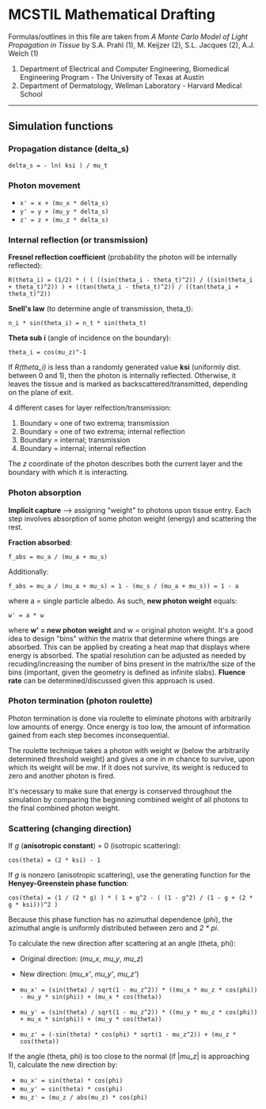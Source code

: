 # MCSTIL Mathematical Drafting #

Formulas/outlines in this file are taken from *A Monte Carlo Model of Light Propagation in Tissue* by S.A. Prahl (1), M. Keijzer (2), S.L. Jacques (2), A.J. Welch (1)

1. Department of Electrical and Computer Engineering, Biomedical Engineering Program - The University of Texas at Austin
2. Department of Dermatology, Wellman Laboratory - Harvard Medical School

- - -

## Simulation functions ##

### Propagation distance (delta_s) ###

`delta_s = - ln( ksi ) / mu_t`

### Photon movement ###

- `x' = x + (mu_x * delta_s)`
- `y' = y + (mu_y * delta_s)`
- `z' = z + (mu_z * delta_s)`

### Internal reflection (or transmission) ###

**Fresnel reflection coefficient** (probability the photon will be internally reflected):

`R(theta_i) = (1/2) * ( ( ((sin(theta_i - theta_t)^2)) / ((sin(theta_i + theta_t)^2)) ) + ((tan(theta_i - theta_t)^2)) / ((tan(theta_i + theta_t)^2))`

**Snell's law** (to determine angle of transmission, theta_t):

`n_i * sin(theta_i) = n_t * sin(theta_t)`

**Theta sub i** (angle of incidence on the boundary):

`theta_i = cos(mu_z)^-1`

If *R(theta_i)* is less than a randomly generated value **ksi** (uniformly dist. between 0 and 1), then the photon is internally reflected. Otherwise, it leaves the tissue and is marked as backscattered/transmitted, depending on the plane of exit.

4 different cases for layer relfection/transmission:

1. Boundary = one of two extrema; transmission
2. Boundary = one of two extrema; internal reflection
3. Boundary = internal; transmission
4. Boundary = internal; internal reflection

The *z* coordinate of the photon describes both the current layer and the boundary with which it is interacting.

### Photon absorption ###

**Implicit capture** --> assigning "weight" to photons upon tissue entry. Each step involves absorption of some photon weight (energy) and scattering the rest.

**Fraction absorbed**:

`f_abs = mu_a / (mu_a + mu_s)`

Additionally:

`f_abs = mu_a / (mu_a + mu_s) = 1 - (mu_s / (mu_a + mu_s)) = 1 - a`

where a = single particle albedo. As such, **new photon weight** equals:

`w' = a * w`

where **w' = new photon weight** and w = original photon weight. It's a good idea to design "bins" within the matrix that determine where things are absorbed. This can be applied by creating a heat map that displays where energy is absorbed. The spatial resolution can be adjusted as needed by recuding/increasing the number of bins present in the matrix/the size of the bins (important, given the geometry is defined as infinite slabs). **Fluence rate** can be determined/discussed given this approach is used.

### Photon termination (photon roulette) ###

Photon termination is done via roulette to eliminate photons with arbitrarily low amounts of energy. Once energy is too low, the amount of information gained from each step becomes inconsequential.

The roulette technique takes a photon with weight *w* (below the arbitrarily determined threshold weight) and gives a one in *m* chance to survive, upon which its weight will be *mw*. If it does not survive, its weight is reduced to zero and another photon is fired.

It's necessary to make sure that energy is conserved throughout the simulation by comparing the beginning combined weight of all photons to the final combined photon weight.

### Scattering (changing direction) ###

If *g* (**anisotropic constant**) = 0 (isotropic scattering):

`cos(theta) = (2 * ksi) - 1`

If *g* is nonzero (anisotropic scattering), use the generating function for the **Henyey-Greenstein phase function**:

`cos(theta) = (1 / (2 * g) ) * ( 1 + g^2 - ( (1 - g^2) / (1 - g + (2 * g * ksi)))^2 )`

Because this phase function has no azimuthal dependence (*phi*), the azimuthal angle is uniformly distributed between zero and _2 * pi_.

To calculate the new direction after scattering at an angle (theta, phi):

- Original direction: (*mu_x*, *mu_y*, *mu_z*)
- New direction: (*mu_x'*, *mu_y'*, *mu_z'*)

- `mu_x' = (sin(theta) / sqrt(1 - mu_z^2)) * ((mu_x * mu_z * cos(phi)) - mu_y * sin(phi)) + (mu_x * cos(theta))`
- `mu_y' = (sin(theta) / sqrt(1 - mu_z^2)) * ((mu_y * mu_z * cos(phi)) + mu_x * sin(phi)) + (mu_y * cos(theta))`
- `mu_z' = (-sin(theta) * cos(phi) * sqrt(1 - mu_z^2)) + (mu_z * cos(theta))`

If the angle (theta, phi) is too close to the normal (if |*mu_z*| is approaching 1), calculate the new direction by:

- `mu_x' = sin(theta) * cos(phi)`
- `mu_y' = sin(theta) * cos(phi)`
- `mu_z' = (mu_z / abs(mu_z) * cos(phi)`
